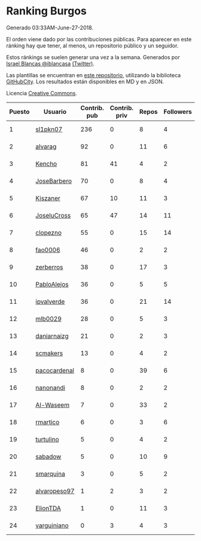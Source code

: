 # Ranking Burgos

Generado 03:33AM-June-27-2018.

El orden viene dado por las contribuciones públicas. Para aparecer en este ránking hay que tener, al menos, un repositorio público y un seguidor.

Estos ránkings se suelen generar una vez a la semana. Generados por [Israel Blancas @iblancasa](https://github.com/iblancasa/) [(Twitter)](https://twitter.com/iblancasa).

Las plantillas se encuentran en [este repositorio](https://github.com/iblancasa/GH-Spanish-Ranking), utilizando la biblioteca [GitHubCity](https://github.com/iblancasa/GitHubCity). Los resultados están disponibles en MD y en JSON.

Licencia [Creative Commons](https://creativecommons.org/licenses/by/4.0/).

| Puesto   |  Usuario  | Contrib. pub | Contrib. priv |Repos| Followers | Desde |  Avatar  |
|----------|-----------|--------------|---------------|-----|-----------|-------|----------|
|1|[sl1pkn07](https://github.com/sl1pkn07)|236|0|8|4|2010-11-01|![sl1pkn07]()|
|2|[alvarag](https://github.com/alvarag)|92|0|11|6|2014-11-21|![alvarag]()|
|3|[Kencho](https://github.com/Kencho)|81|41|4|2|2012-07-11|![Kencho]()|
|4|[JoseBarbero](https://github.com/JoseBarbero)|70|0|8|4|2016-02-25|![JoseBarbero]()|
|5|[Kiszaner](https://github.com/Kiszaner)|67|10|11|3|2014-10-08|![Kiszaner]()|
|6|[JoseluCross](https://github.com/JoseluCross)|65|47|14|11|2015-08-27|![JoseluCross]()|
|7|[clopezno](https://github.com/clopezno)|55|0|15|14|2012-02-20|![clopezno]()|
|8|[fao0006](https://github.com/fao0006)|46|0|2|2|2017-10-31|![fao0006]()|
|9|[zerberros](https://github.com/zerberros)|38|0|17|3|2013-11-13|![zerberros]()|
|10|[PabloAlejos](https://github.com/PabloAlejos)|36|0|5|5|2014-10-09|![PabloAlejos]()|
|11|[ipvalverde](https://github.com/ipvalverde)|36|0|21|14|2014-03-08|![ipvalverde]()|
|12|[mlb0029](https://github.com/mlb0029)|28|0|5|3|2016-10-25|![mlb0029]()|
|13|[daniarnaizg](https://github.com/daniarnaizg)|21|0|2|3|2016-10-24|![daniarnaizg]()|
|14|[scmakers](https://github.com/scmakers)|13|0|4|2|2017-04-05|![scmakers]()|
|15|[pacocardenal](https://github.com/pacocardenal)|8|0|39|6|2013-09-12|![pacocardenal]()|
|16|[nanonandi](https://github.com/nanonandi)|8|0|2|2|2016-07-03|![nanonandi]()|
|17|[Al-Waseem](https://github.com/Al-Waseem)|7|0|33|2|2013-12-26|![Al-Waseem]()|
|18|[rmartico](https://github.com/rmartico)|6|0|3|6|2012-10-11|![rmartico]()|
|19|[turtulino](https://github.com/turtulino)|5|0|4|2|2011-08-25|![turtulino]()|
|20|[sabadow](https://github.com/sabadow)|5|0|10|9|2012-02-08|![sabadow]()|
|21|[smarquina](https://github.com/smarquina)|3|0|5|2|2015-04-29|![smarquina]()|
|22|[alvaropeso97](https://github.com/alvaropeso97)|1|2|3|2|2016-10-23|![alvaropeso97]()|
|23|[ElionTDA](https://github.com/ElionTDA)|1|0|11|3|2013-09-21|![ElionTDA]()|
|24|[varguiniano](https://github.com/varguiniano)|0|3|4|3|2013-03-03|![varguiniano]()|
